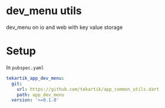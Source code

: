# dev_menu utils

dev_menu on io and web with key value storage

# Setup

In `pubspec.yaml`

```yaml
tekartik_app_dev_menu:
  git:
    url: https://github.com/tekartik/app_common_utils.dart
    path: app_dev_menu
  version: '>=0.1.0'
```
